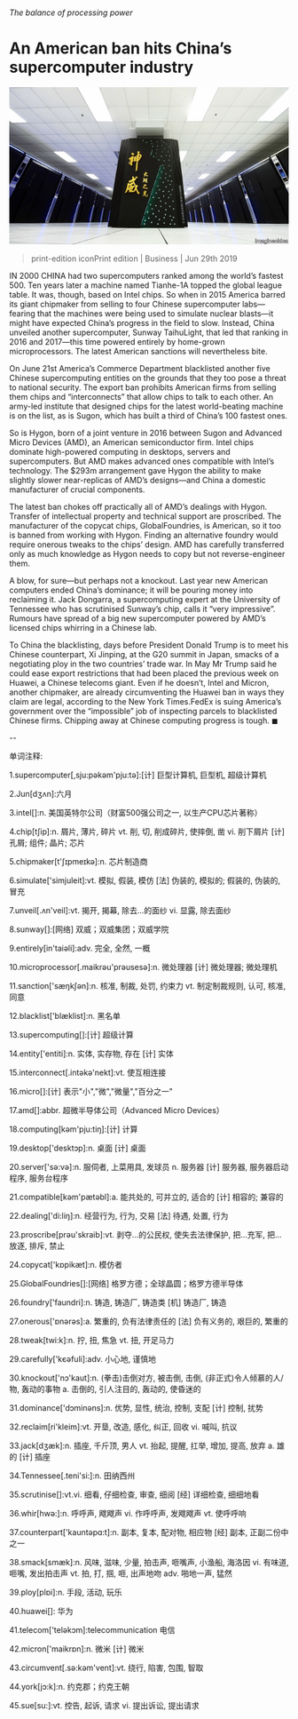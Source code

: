 ###### The balance of processing power

# An American ban hits China’s supercomputer industry 

![image](images/20190629_WBP002_0.jpg) 

> print-edition iconPrint edition | Business | Jun 29th 2019 

IN 2000 CHINA had two supercomputers ranked among the world’s fastest 500. Ten years later a machine named Tianhe-1A topped the global league table. It was, though, based on Intel chips. So when in 2015 America barred its giant chipmaker from selling to four Chinese supercomputer labs—fearing that the machines were being used to simulate nuclear blasts—it might have expected China’s progress in the field to slow. Instead, China unveiled another supercomputer, Sunway TaihuLight, that led that ranking in 2016 and 2017—this time powered entirely by home-grown microprocessors. The latest American sanctions will nevertheless bite. 

On June 21st America’s Commerce Department blacklisted another five Chinese supercomputing entities on the grounds that they too pose a threat to national security. The export ban prohibits American firms from selling them chips and “interconnects” that allow chips to talk to each other. An army-led institute that designed chips for the latest world-beating machine is on the list, as is Sugon, which has built a third of China’s 100 fastest ones. 

So is Hygon, born of a joint venture in 2016 between Sugon and Advanced Micro Devices (AMD), an American semiconductor firm. Intel chips dominate high-powered computing in desktops, servers and supercomputers. But AMD makes advanced ones compatible with Intel’s technology. The $293m arrangement gave Hygon the ability to make slightly slower near-replicas of AMD’s designs—and China a domestic manufacturer of crucial components. 

The latest ban chokes off practically all of AMD’s dealings with Hygon. Transfer of intellectual property and technical support are proscribed. The manufacturer of the copycat chips, GlobalFoundries, is American, so it too is banned from working with Hygon. Finding an alternative foundry would require onerous tweaks to the chips’ design. AMD has carefully transferred only as much knowledge as Hygon needs to copy but not reverse-engineer them. 

A blow, for sure—but perhaps not a knockout. Last year new American computers ended China’s dominance; it will be pouring money into reclaiming it. Jack Dongarra, a supercomputing expert at the University of Tennessee who has scrutinised Sunway’s chip, calls it “very impressive”. Rumours have spread of a big new supercomputer powered by AMD’s licensed chips whirring in a Chinese lab. 

To China the blacklisting, days before President Donald Trump is to meet his Chinese counterpart, Xi Jinping, at the G20 summit in Japan, smacks of a negotiating ploy in the two countries’ trade war. In May Mr Trump said he could ease export restrictions that had been placed the previous week on Huawei, a Chinese telecoms giant. Even if he doesn’t, Intel and Micron, another chipmaker, are already circumventing the Huawei ban in ways they claim are legal, according to the New York Times.FedEx is suing America’s government over the “impossible” job of inspecting parcels to blacklisted Chinese firms. Chipping away at Chinese computing progress is tough. ◼ 

-- 

 单词注释:

1.supercomputer[,sju:pәkәm'pju:tә]:[计] 巨型计算机, 巨型机, 超级计算机 

2.Jun[dʒʌn]:六月 

3.intel[]:n. 美国英特尔公司（财富500强公司之一, 以生产CPU芯片著称） 

4.chip[tʃip]:n. 屑片, 薄片, 碎片 vt. 削, 切, 削成碎片, 使摔倒, 凿 vi. 削下屑片 [计] 孔屑; 组件; 晶片; 芯片 

5.chipmaker[t'ʃɪpmeɪkə]:n. 芯片制造商 

6.simulate['simjuleit]:vt. 模拟, 假装, 模仿 [法] 伪装的, 模拟的; 假装的, 伪装的, 冒充 

7.unveil[.ʌn'veil]:vt. 揭开, 揭幕, 除去...的面纱 vi. 显露, 除去面纱 

8.sunway[]:[网络] 双威；双威集团；双威学院 

9.entirely[in'taiәli]:adv. 完全, 全然, 一概 

10.microprocessor[.maikrәu'prәusesә]:n. 微处理器 [计] 微处理器; 微处理机 

11.sanction['sæŋkʃәn]:n. 核准, 制裁, 处罚, 约束力 vt. 制定制裁规则, 认可, 核准, 同意 

12.blacklist['blæklist]:n. 黑名单 

13.supercomputing[]:[计] 超级计算 

14.entity['entiti]:n. 实体, 实存物, 存在 [计] 实体 

15.interconnect[.intәkә'nekt]:vt. 使互相连接 

16.micro[]:[计] 表示"小","微","微量","百分之一" 

17.amd[]:abbr. 超微半导体公司（Advanced Micro Devices） 

18.computing[kәm'pju:tiŋ]:[计] 计算 

19.desktop['desktɔp]:n. 桌面 [计] 桌面 

20.server['sә:vә]:n. 服伺者, 上菜用具, 发球员 n. 服务器 [计] 服务器, 服务器启动程序, 服务台程序 

21.compatible[kәm'pætәbl]:a. 能共处的, 可并立的, 适合的 [计] 相容的; 兼容的 

22.dealing['di:liŋ]:n. 经营行为, 行为, 交易 [法] 待遇, 处置, 行为 

23.proscribe[prәu'skraib]:vt. 剥夺...的公民权, 使失去法律保护, 把...充军, 把...放逐, 排斥, 禁止 

24.copycat['kɒpikæt]:n. 模仿者 

25.GlobalFoundries[]:[网络] 格罗方德；全球晶圆；格罗方德半导体 

26.foundry['faundri]:n. 铸造, 铸造厂, 铸造类 [机] 铸造厂, 铸造 

27.onerous['ɒnәrәs]:a. 繁重的, 负有法律责任的 [法] 负有义务的, 艰巨的, 繁重的 

28.tweak[twi:k]:n. 拧, 扭, 焦急 vt. 扭, 开足马力 

29.carefully['kєәfuli]:adv. 小心地, 谨慎地 

30.knockout['nɔ'kaut]:n. (拳击)击倒对方, 被击倒, 击倒, (非正式)令人倾慕的人/物, 轰动的事物 a. 击倒的, 引人注目的, 轰动的, 使昏迷的 

31.dominance['dɔminәns]:n. 优势, 显性, 统治, 控制, 支配 [计] 控制, 扰势 

32.reclaim[ri'kleim]:vt. 开垦, 改造, 感化, 纠正, 回收 vi. 喊叫, 抗议 

33.jack[dʒæk]:n. 插座, 千斤顶, 男人 vt. 抬起, 提醒, 扛举, 增加, 提高, 放弃 a. 雄的 [计] 插座 

34.Tennessee[.teni'si:]:n. 田纳西州 

35.scrutinise[]:vt.vi. 细看, 仔细检查, 审查, 细阅 [经] 详细检查, 细细地看 

36.whir[hwә:]:n. 呼呼声, 飕飕声 vi. 作呼呼声, 发飕飕声 vt. 使呼呼响 

37.counterpart['kauntәpɑ:t]:n. 副本, 复本, 配对物, 相应物 [经] 副本, 正副二份中之一 

38.smack[smæk]:n. 风味, 滋味, 少量, 拍击声, 咂嘴声, 小渔船, 海洛因 vi. 有味道, 咂嘴, 发出拍击声 vt. 拍, 打, 掴, 咂, 出声地吻 adv. 啪地一声, 猛然 

39.ploy[plɒi]:n. 手段, 活动, 玩乐 

40.huawei[]: 华为 

41.telecom['telәkɔm]:telecommunication 电信 

42.micron['maikrɒn]:n. 微米 [计] 微米 

43.circumvent[.sә:kәm'vent]:vt. 绕行, 陷害, 包围, 智取 

44.york[jɔ:k]:n. 约克郡；约克王朝 

45.sue[su:]:vt. 控告, 起诉, 请求 vi. 提出诉讼, 提出请求 

